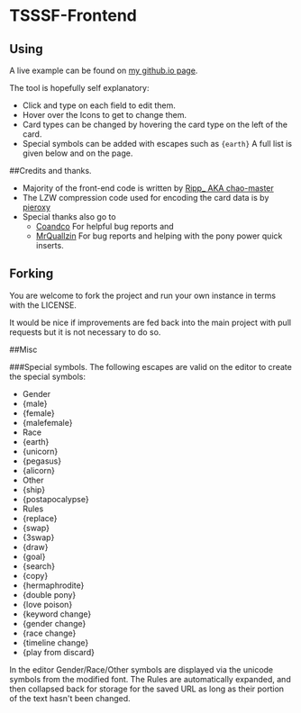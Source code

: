 TSSSF-Frontend
==============

## Using
A live example can be found on [my github.io page](http://latent-logic.github.io/TSSSF-Frontend/).

The tool is hopefully self explanatory:
 * Click and type on each field to edit them.
 * Hover over the Icons to get to change them.
 * Card types can be changed by hovering the card type on the left of the card.
 * Special symbols can be added with escapes such as `{earth}` A full list is given below and on the page.

##Credits and thanks.
 * Majority of the front-end code is written by [Ripp_ AKA chao-master](https://github.com/chao-master)
 * The LZW compression code used for encoding the card data is by [pieroxy](https://github.com/pieroxy/lz-string)
 * Special thanks also go to
   * [Coandco](https://github.com/coandco) For helpful bug reports and
   * [MrQuallzin](https://github.com/MrQuallzin) For bug reports and helping with the pony power quick inserts.


## Forking
You are welcome to fork the project and run your own instance in terms with the LICENSE.

It would be nice if improvements are fed back into the main project with pull requests but it is not necessary to do so.

##Misc

###Special symbols.
The following escapes are valid on the editor to create the special symbols:
 * Gender
  * {male}
  * {female}
  * {malefemale}
 * Race
  * {earth}
  * {unicorn}
  * {pegasus}
  * {alicorn}
 * Other
  * {ship}
  * {postapocalypse}
 * Rules
  * {replace}
  * {swap}
  * {3swap}
  * {draw}
  * {goal}
  * {search}
  * {copy}
  * {hermaphrodite}
  * {double pony}
  * {love poison}
  * {keyword change}
  * {gender change}
  * {race change}
  * {timeline change}
  * {play from discard}

In the editor Gender/Race/Other symbols are displayed via the unicode symbols from the modified font.
The Rules are automatically expanded, and then collapsed back for storage for the saved URL as long as their portion of the text hasn't been changed.
